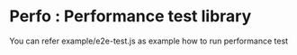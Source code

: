 Perfo : Performance test library
==============================================

You can refer example/e2e-test.js as example how to run performance test
